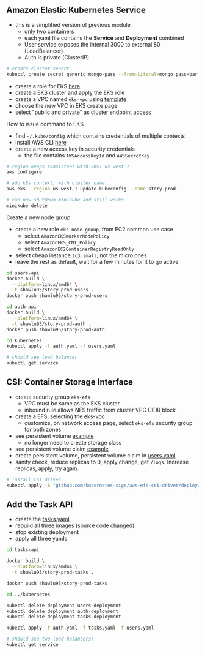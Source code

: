 ## Amazon Elastic Kubernetes Service

- this is a simplified version of previous module
  - only two containers
  - each yaml file contains the **Service** and **Deployment** combined
  - User service exposes the internal 3000 to external 80 (LoadBalancer)
  - Auth is private (ClusterIP)

```bash
# create cluster secert
kubectl create secret generic mongo-pass --from-literal=mongo_pass=bar
```

- create a role for EKS [here](https://docs.aws.amazon.com/eks/latest/userguide/service_IAM_role.html#create-service-role)
- create a EKS cluster and apply the EKS role
- create a VPC named `eks-vpc` using [template](https://s3.us-west-2.amazonaws.com/amazon-eks/cloudformation/2020-10-29/amazon-eks-vpc-private-subnets.yaml)
- choose the new VPC in EKS create page
- select "public and private" as cluster endpoint access

How to issue command to EKS

- find `~/.kube/config` which contains credentials of multiple contexts
- install AWS CLI [here](https://aws.amazon.com/cli/)
- create a new access key in security credentials
  - the file contains `AWSAccessKeyId` and `AWSSecretKey`

```bash
# region keeps consistent with EKS: us-west-1
aws configure

# add k8s context, with cluster name
aws eks --region us-west-1 update-kubeconfig --name story-prod

# can now shutdown minikube and still works
minikube delete
```

Create a new node group

- create a new role `eks-node-group`, from EC2 common use case
  - select `AmazonEKSWorkerNodePolicy`
  - select `AmazonEKS_CNI_Policy`
  - select `AmazonEC2ContainerRegistryReadOnly`
- select cheap instance `tc3.small`, not the micro ones
- leave the rest as default, wait for a few minutes for it to go active

```bash
cd users-api
docker build \
  --platform=linux/amd64 \
  -t shawlu95/story-prod-users .
docker push shawlu95/story-prod-users

cd auth-api
docker build \
  --platform=linux/amd64 \
  -t shawlu95/story-prod-auth .
docker push shawlu95/story-prod-auth

cd kubernetes
kubectl apply -f auth.yaml -f users.yaml

# should see load balancer
kubectl get service
```

## CSI: Container Storage Interface

- create security group `eks-efs`
  - VPC must be same as the EKS cluster
  - inbound rule allows NFS traffic from cluster VPC CIDR block
- create a EFS, selecting the eks-vpc
  - customize, on network access page, select `eks-efs` security group for both zones
- see persistent volume [example](https://github.com/kubernetes-sigs/aws-efs-csi-driver/blob/master/examples/kubernetes/static_provisioning/specs/pv.yaml)
  - no longer need to create storage class
- see persistent volume claim [example](https://github.com/kubernetes-sigs/aws-efs-csi-driver/blob/master/examples/kubernetes/static_provisioning/specs/claim.yaml)
- create persistent volume, persistent volume claim in [users.yaml](./kubernetes/users.yaml)
- sanity check, reduce replicas to 0, apply change, get `/logs`. Increase replicas, apply, try again.

```bash
# install CSI driver
kubectl apply -k "github.com/kubernetes-sigs/aws-efs-csi-driver/deploy/kubernetes/overlays/stable/?ref=release-1.3"
```

## Add the Task API

- create the [tasks.yaml](./kubernetes//tasks.yaml)
- rebuild all three images (source code changed)
- stop existing deployment
- apply all three yamls

```bash
cd tasks-api

docker build \
  --platform=linux/amd64 \
  -t shawlu95/story-prod-tasks .

docker push shawlu95/story-prod-tasks

cd ../kubernetes

kubectl delete deployment users-deployment
kubectl delete deployment auth-deployment
kubectl delete deployment tasks-deployment

kubectl apply -f auth.yaml -f tasks.yaml -f users.yaml

# should see two load balancers!
kubectl get service
```
